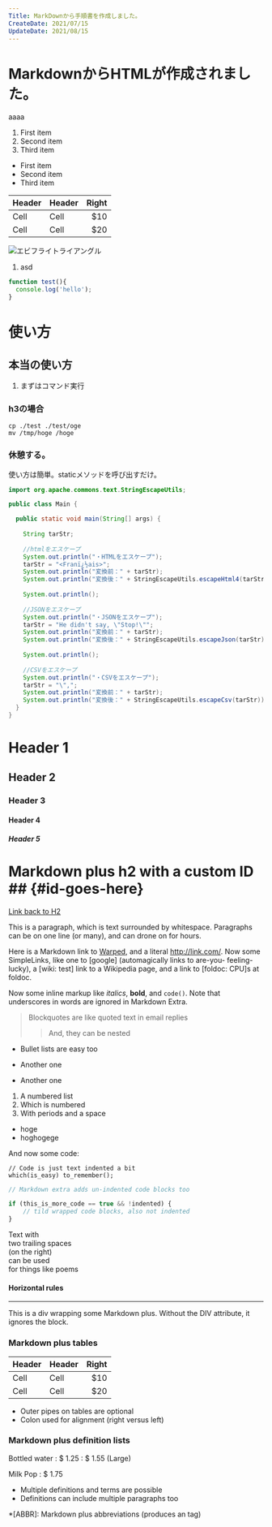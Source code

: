 ```yaml
---
Title: MarkDownから手順書を作成しました。
CreateDate: 2021/07/15
UpdateDate: 2021/08/15
---
```


# MarkdownからHTMLが作成されました。
aaaa
1. First item
2. Second item
3. Third item


- First item
- Second item
- Third item

| Header | Header | Right  |
| ------ | ------ | -----: |
|  Cell  |  Cell  |   $10  |
|  Cell  |  Cell  |   $20  |

![エビフライトライアングル](ea60f30b.png "MarkdownからHTMLが作成されました。")

1. asd

```javascript:hogehoge.js
function test(){
  console.log('hello');
}
```
# 使い方
## 本当の使い方

1. まずはコマンド実行

### h3の場合
```dos:testです。
cp ./test ./test/oge
mv /tmp/hoge /hoge
```

### 休憩する。

使い方は簡単。staticメソッドを呼び出すだけ。

```java
import org.apache.commons.text.StringEscapeUtils;

public class Main {

  public static void main(String[] args) {
    
    String tarStr;
    
    //htmlをエスケープ
    System.out.println("・HTMLをエスケープ");
    tarStr = "<Franï¿½ais>";
    System.out.println("変換前：" + tarStr);
    System.out.println("変換後：" + StringEscapeUtils.escapeHtml4(tarStr));
    
    System.out.println();
    
    //JSONをエスケープ
    System.out.println("・JSONをエスケープ");
    tarStr = "He didn't say, \"Stop!\"";
    System.out.println("変換前：" + tarStr);
    System.out.println("変換後：" + StringEscapeUtils.escapeJson(tarStr));
    
    System.out.println();
    
    //CSVをエスケープ
    System.out.println("・CSVをエスケープ");
    tarStr = "\",";
    System.out.println("変換前：" + tarStr);
    System.out.println("変換後：" + StringEscapeUtils.escapeCsv(tarStr));
  }
}
```
# Header 1
## Header 2
### Header 3
#### Header 4
##### Header 5

# Markdown plus h2 with a custom ID ##         {#id-goes-here}
[Link back to H2](#id-goes-here)

This is a paragraph, which is text surrounded by whitespace. Paragraphs can be on one 
line (or many), and can drone on for hours.  

Here is a Markdown link to [Warped](https://warpedvisions.org), and a literal <http://link.com/>. 
Now some SimpleLinks, like one to [google] (automagically links to are-you-
feeling-lucky), a [wiki: test] link to a Wikipedia page, and a link to 
[foldoc: CPU]s at foldoc.  

Now some inline markup like _italics_,  **bold**, and `code()`. Note that underscores in 
words are ignored in Markdown Extra.

> Blockquotes are like quoted text in email replies
>> And, they can be nested

* Bullet lists are easy too
- Another one
+ Another one

1. A numbered list
2. Which is numbered
3. With periods and a space

- hoge
- hoghogege

And now some code:

    // Code is just text indented a bit
    which(is_easy) to_remember();

```javascript
// Markdown extra adds un-indented code blocks too

if (this_is_more_code == true && !indented) {
    // tild wrapped code blocks, also not indented
}
```

Text with  
two trailing spaces  
(on the right)  
can be used  
for things like poems  

#### Horizontal rules

--------------------------

This is a div wrapping some Markdown plus.  Without the DIV attribute, it ignores the 
block. 


### Markdown plus tables ##

| Header | Header | Right  |
| ------ | ------ | -----: |
|  Cell  |  Cell  |   $10  |
|  Cell  |  Cell  |   $20  |

* Outer pipes on tables are optional
* Colon used for alignment (right versus left)

### Markdown plus definition lists ##

Bottled water
: $ 1.25
: $ 1.55 (Large)

Milk
Pop
: $ 1.75

* Multiple definitions and terms are possible
* Definitions can include multiple paragraphs too

*[ABBR]: Markdown plus abbreviations (produces an <abbr> tag)